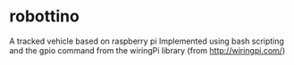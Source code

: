 # robottino
A tracked vehicle based on raspberry pi
Implemented using bash scripting and the gpio command from the wiringPi library (from http://wiringpi.com/)

